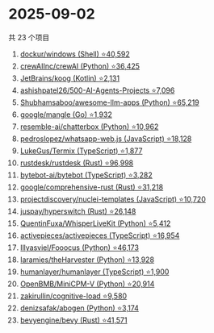 # 2025-09-02

共 23 个项目

<!-- BEGIN GITHUB -->
<!-- 最后更新时间 2025-09-02 19:07:38 +0800 -->
1. [dockur/windows (Shell) ⭐40,592](https://github.com/dockur/windows)
1. [crewAIInc/crewAI (Python) ⭐36,425](https://github.com/crewAIInc/crewAI)
1. [JetBrains/koog (Kotlin) ⭐2,131](https://github.com/JetBrains/koog)
1. [ashishpatel26/500-AI-Agents-Projects ⭐7,096](https://github.com/ashishpatel26/500-AI-Agents-Projects)
1. [Shubhamsaboo/awesome-llm-apps (Python) ⭐65,219](https://github.com/Shubhamsaboo/awesome-llm-apps)
1. [google/mangle (Go) ⭐1,932](https://github.com/google/mangle)
1. [resemble-ai/chatterbox (Python) ⭐10,962](https://github.com/resemble-ai/chatterbox)
1. [pedroslopez/whatsapp-web.js (JavaScript) ⭐18,128](https://github.com/pedroslopez/whatsapp-web.js)
1. [LukeGus/Termix (TypeScript) ⭐1,877](https://github.com/LukeGus/Termix)
1. [rustdesk/rustdesk (Rust) ⭐96,998](https://github.com/rustdesk/rustdesk)
1. [bytebot-ai/bytebot (TypeScript) ⭐3,282](https://github.com/bytebot-ai/bytebot)
1. [google/comprehensive-rust (Rust) ⭐31,218](https://github.com/google/comprehensive-rust)
1. [projectdiscovery/nuclei-templates (JavaScript) ⭐10,720](https://github.com/projectdiscovery/nuclei-templates)
1. [juspay/hyperswitch (Rust) ⭐26,148](https://github.com/juspay/hyperswitch)
1. [QuentinFuxa/WhisperLiveKit (Python) ⭐5,412](https://github.com/QuentinFuxa/WhisperLiveKit)
1. [activepieces/activepieces (TypeScript) ⭐16,954](https://github.com/activepieces/activepieces)
1. [lllyasviel/Fooocus (Python) ⭐46,173](https://github.com/lllyasviel/Fooocus)
1. [laramies/theHarvester (Python) ⭐13,928](https://github.com/laramies/theHarvester)
1. [humanlayer/humanlayer (TypeScript) ⭐1,900](https://github.com/humanlayer/humanlayer)
1. [OpenBMB/MiniCPM-V (Python) ⭐20,914](https://github.com/OpenBMB/MiniCPM-V)
1. [zakirullin/cognitive-load ⭐9,580](https://github.com/zakirullin/cognitive-load)
1. [denizsafak/abogen (Python) ⭐3,174](https://github.com/denizsafak/abogen)
1. [bevyengine/bevy (Rust) ⭐41,571](https://github.com/bevyengine/bevy)
<!-- END GITHUB -->